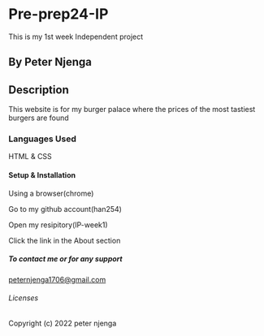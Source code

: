 # Pre-prep24-IP
This is my 1st week Independent project
## By Peter Njenga

## Description
This website is for my burger palace where the prices of the most tastiest burgers are found

### Languages Used
HTML & CSS
#### Setup & Installation
Using a browser(chrome)

Go to my github account(han254)

Open my resipitory(IP-week1)

Click the link in the About section

##### To contact me or for any support
peternjenga1706@gmail.com 

###### Licenses
Copyright (c) 2022 peter njenga
